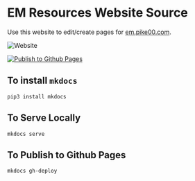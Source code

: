 # EM Resources Website Source

Use this website to edit/create pages for [em.pike00.com](https://em.pike00.com).

![Website](https://img.shields.io/website?down_color=black&down_message=Offline&label=em.pike00.com&up_color=green&up_message=Online&url=https%3A%2F%2Fem.pike00.com)

[![Publish to Github Pages](https://github.com/pike00/em-resources/actions/workflows/publish_to_pages.yml/badge.svg?branch=master&event=push)](https://github.com/pike00/em-resources/actions/workflows/publish_to_pages.yml)

## To install `mkdocs`
`pip3 install mkdocs`


## To Serve Locally
`mkdocs serve`

## To Publish to Github Pages
`mkdocs gh-deploy`
